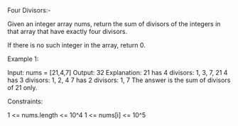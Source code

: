  Four Divisors:-

Given an integer array nums, return the sum of divisors of the integers in that array that have exactly four divisors.

If there is no such integer in the array, return 0.

 

Example 1:

Input: nums = [21,4,7]
Output: 32
Explanation:
21 has 4 divisors: 1, 3, 7, 21
4 has 3 divisors: 1, 2, 4
7 has 2 divisors: 1, 7
The answer is the sum of divisors of 21 only.

Constraints:

1 <= nums.length <= 10^4
1 <= nums[i] <= 10^5